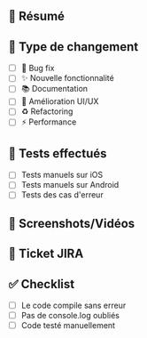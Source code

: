 ## 📝 Résumé

<!-- Décrivez brièvement ce que fait cette PR -->

## 🔧 Type de changement

-   [ ] 🐛 Bug fix
-   [ ] ✨ Nouvelle fonctionnalité
-   [ ] 📚 Documentation
-   [ ] 🎨 Amélioration UI/UX
-   [ ] ♻️ Refactoring
-   [ ] ⚡ Performance

## 🧪 Tests effectués

-   [ ] Tests manuels sur iOS
-   [ ] Tests manuels sur Android
-   [ ] Tests des cas d'erreur

## 📱 Screenshots/Vidéos

<!-- Si changement UI, ajoutez des captures d'écran -->

## 🔗 Ticket JIRA

<!-- Lien vers le ticket associé : MB-XXX -->

## ✅ Checklist

-   [ ] Le code compile sans erreur
-   [ ] Pas de console.log oubliés
-   [ ] Code testé manuellement
